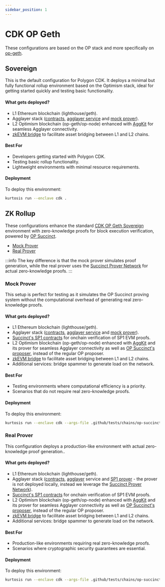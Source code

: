 ```yaml
---
sidebar_position: 1
---
```


# CDK OP Geth

These configurations are based on the OP stack and more specifically on [op-geth](https://github.com/ethereum-optimism/op-geth).

## Sovereign

This is the default configuration for Polygon CDK. It deploys a minimal but fully functional rollup environment based on the Optimism stack, ideal for getting started quickly and testing basic functionality.

#### What gets deployed?

- L1 Ethereum blockchain (lighthouse/geth).
- Agglayer stack ([contracts](https://github.com/agglayer/agglayer-contracts), [agglayer service](https://github.com/agglayer/agglayer) and [mock prover](https://github.com/agglayer/provers)).
- L2 Optimism blockchain (op-geth/op-node) enhanced with [AggKit](https://github.com/agglayer/aggkit) for seamless Agglayer connectivity.
- [zkEVM bridge](https://github.com/0xPolygonHermez/zkevm-bridge-service) to facilitate asset bridging between L1 and L2 chains.

#### Best For

- Developers getting started with Polygon CDK.
- Testing basic rollup functionality.
- Lightweight environments with minimal resource requirements.

#### Deployment

To deploy this environment:

```bash
kurtosis run --enclave cdk .
```

## ZK Rollup

These configurations enhance the standard [CDK OP Geth Sovereign](#sovereign) environment with zero-knowledge proofs for block execution verification, powered by [OP Succinct](https://succinctlabs.github.io/op-succinct/).

- [Mock Prover](#mock-prover)
- [Real Prover](#real-prover)

:::info
The key difference is that the mock prover simulates proof generation, while the real prover uses the [Succinct Prover Network](https://docs.succinct.xyz/docs/protocol/introduction) for actual zero-knowledge proofs.
:::

### Mock Prover

This setup is perfect for testing as it simulates the OP Succinct proving system without the computational overhead of generating real zero-knowledge proofs.

#### What gets deployed?

- L1 Ethereum blockchain (lighthouse/geth).
- Agglayer stack ([contracts](https://github.com/agglayer/agglayer-contracts), [agglayer service](https://github.com/agglayer/agglayer) and [mock prover](https://github.com/agglayer/provers)).
- [Succinct's SP1 contracts](https://github.com/succinctlabs/sp1-contracts) for onchain verification of SP1 EVM proofs.
- L2 Optimism blockchain (op-geth/op-node) enhanced with [AggKit](https://github.com/agglayer/aggkit) and its prover for seamless Agglayer connectivity as well as [OP Succinct's proposer](https://github.com/succinctlabs/op-succinct), instead of the regular OP proposer.
- [zkEVM bridge](https://github.com/0xPolygonHermez/zkevm-bridge-service) to facilitate asset bridging between L1 and L2 chains.
- Additional services: bridge spammer to generate load on the network.

#### Best For

- Testing environments where computational efficiency is a priority.
- Scenarios that do not require real zero-knowledge proofs.

#### Deployment

To deploy this environment:

```bash
kurtosis run --enclave cdk --args-file .github/tests/chains/op-succinct.yml .
```

### Real Prover

This configuration deploys a production-like environment with actual zero-knowledge proof generation..

#### What gets deployed?

- L1 Ethereum blockchain (lighthouse/geth).
- Agglayer stack ([contracts](https://github.com/agglayer/agglayer-contracts), [agglayer](https://github.com/agglayer/agglayer) service and [SP1 prover](https://docs.succinct.xyz/docs/protocol/introduction) - the prover is not deployed locally, instead we leverage the [Succinct Prover Network](https://docs.succinct.xyz/docs/network/introduction)).
- [Succinct's SP1 contracts](https://github.com/succinctlabs/sp1-contracts) for onchain verification of SP1 EVM proofs.
- L2 Optimism blockchain (op-geth/op-node) enhanced with [AggKit](https://github.com/agglayer/aggkit) and its prover for seamless Agglayer connectivity as well as [OP Succinct's proposer](https://github.com/succinctlabs/op-succinct), instead of the regular OP proposer.
- [zkEVM bridge](https://github.com/0xPolygonHermez/zkevm-bridge-service) to facilitate asset bridging between L1 and L2 chains.
- Additional services: bridge spammer to generate load on the network.

#### Best For

- Production-like environments requiring real zero-knowledge proofs.
- Scenarios where cryptographic security guarantees are essential.

#### Deployment

To deploy this environment:

```bash
kurtosis run --enclave cdk --args-file .github/tests/chains/op-succinct-real-prover.yml .
```
